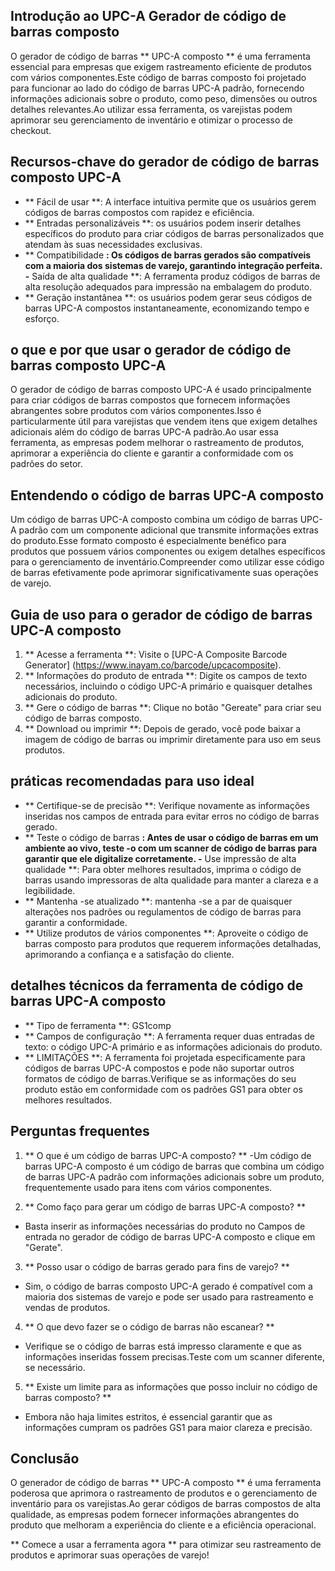 ## Introdução ao UPC-A Gerador de código de barras composto

O gerador de código de barras ** UPC-A composto ** é uma ferramenta essencial para empresas que exigem rastreamento eficiente de produtos com vários componentes.Este código de barras composto foi projetado para funcionar ao lado do código de barras UPC-A padrão, fornecendo informações adicionais sobre o produto, como peso, dimensões ou outros detalhes relevantes.Ao utilizar essa ferramenta, os varejistas podem aprimorar seu gerenciamento de inventário e otimizar o processo de checkout.

## Recursos-chave do gerador de código de barras composto UPC-A

- ** Fácil de usar **: A interface intuitiva permite que os usuários gerem códigos de barras compostos com rapidez e eficiência.
- ** Entradas personalizáveis ​​**: os usuários podem inserir detalhes específicos do produto para criar códigos de barras personalizados que atendam às suas necessidades exclusivas.
- ** Compatibilidade **: Os códigos de barras gerados são compatíveis com a maioria dos sistemas de varejo, garantindo integração perfeita.
-** Saída de alta qualidade **: A ferramenta produz códigos de barras de alta resolução adequados para impressão na embalagem do produto.
- ** Geração instantânea **: os usuários podem gerar seus códigos de barras UPC-A compostos instantaneamente, economizando tempo e esforço.

## o que e por que usar o gerador de código de barras composto UPC-A

O gerador de código de barras composto UPC-A é usado principalmente para criar códigos de barras compostos que fornecem informações abrangentes sobre produtos com vários componentes.Isso é particularmente útil para varejistas que vendem itens que exigem detalhes adicionais além do código de barras UPC-A padrão.Ao usar essa ferramenta, as empresas podem melhorar o rastreamento de produtos, aprimorar a experiência do cliente e garantir a conformidade com os padrões do setor.

## Entendendo o código de barras UPC-A composto

Um código de barras UPC-A composto combina um código de barras UPC-A padrão com um componente adicional que transmite informações extras do produto.Esse formato composto é especialmente benéfico para produtos que possuem vários componentes ou exigem detalhes específicos para o gerenciamento de inventário.Compreender como utilizar esse código de barras efetivamente pode aprimorar significativamente suas operações de varejo.

## Guia de uso para o gerador de código de barras UPC-A composto

1. ** Acesse a ferramenta **: Visite o [UPC-A Composite Barcode Generator] (https://www.inayam.co/barcode/upcacomposite).
2. ** Informações do produto de entrada **: Digite os campos de texto necessários, incluindo o código UPC-A primário e quaisquer detalhes adicionais do produto.
3. ** Gere o código de barras **: Clique no botão "Gereate" para criar seu código de barras composto.
4. ** Download ou imprimir **: Depois de gerado, você pode baixar a imagem de código de barras ou imprimir diretamente para uso em seus produtos.

## práticas recomendadas para uso ideal

- ** Certifique-se de precisão **: Verifique novamente as informações inseridas nos campos de entrada para evitar erros no código de barras gerado.
- ** Teste o código de barras **: Antes de usar o código de barras em um ambiente ao vivo, teste -o com um scanner de código de barras para garantir que ele digitalize corretamente.
-** Use impressão de alta qualidade **: Para obter melhores resultados, imprima o código de barras usando impressoras de alta qualidade para manter a clareza e a legibilidade.
- ** Mantenha -se atualizado **: mantenha -se a par de quaisquer alterações nos padrões ou regulamentos de código de barras para garantir a conformidade.
- ** Utilize produtos de vários componentes **: Aproveite o código de barras composto para produtos que requerem informações detalhadas, aprimorando a confiança e a satisfação do cliente.

## detalhes técnicos da ferramenta de código de barras UPC-A composto

- ** Tipo de ferramenta **: GS1comp
- ** Campos de configuração **: A ferramenta requer duas entradas de texto: o código UPC-A primário e as informações adicionais do produto.
- ** LIMITAÇÕES **: A ferramenta foi projetada especificamente para códigos de barras UPC-A compostos e pode não suportar outros formatos de código de barras.Verifique se as informações do seu produto estão em conformidade com os padrões GS1 para obter os melhores resultados.

## Perguntas frequentes

1. ** O que é um código de barras UPC-A composto? **
-Um código de barras UPC-A composto é um código de barras que combina um código de barras UPC-A padrão com informações adicionais sobre um produto, frequentemente usado para itens com vários componentes.

2. ** Como faço para gerar um código de barras UPC-A composto? **
- Basta inserir as informações necessárias do produto no Campos de entrada no gerador de código de barras UPC-A composto e clique em "Gerate".

3. ** Posso usar o código de barras gerado para fins de varejo? **
- Sim, o código de barras composto UPC-A gerado é compatível com a maioria dos sistemas de varejo e pode ser usado para rastreamento e vendas de produtos.

4. ** O que devo fazer se o código de barras não escanear? **
- Verifique se o código de barras está impresso claramente e que as informações inseridas fossem precisas.Teste com um scanner diferente, se necessário.

5. ** Existe um limite para as informações que posso incluir no código de barras composto? **
- Embora não haja limites estritos, é essencial garantir que as informações cumpram os padrões GS1 para maior clareza e precisão.

## Conclusão

O generador de código de barras ** UPC-A composto ** é uma ferramenta poderosa que aprimora o rastreamento de produtos e o gerenciamento de inventário para os varejistas.Ao gerar códigos de barras compostos de alta qualidade, as empresas podem fornecer informações abrangentes do produto que melhoram a experiência do cliente e a eficiência operacional.

** Comece a usar a ferramenta agora ** para otimizar seu rastreamento de produtos e aprimorar suas operações de varejo!